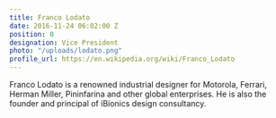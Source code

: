 ```yaml
---
title: Franco Lodato
date: 2016-11-24 06:02:00 Z
position: 0
designation: Vice President
photo: "/uploads/lodato.png"
profile_url: https://en.wikipedia.org/wiki/Franco_Lodato
---
```


Franco Lodato is a renowned industrial designer for Motorola, Ferrari, Herman Miller, Pininfarina and other global enterprises. He is also the founder and principal of iBionics design consultancy.